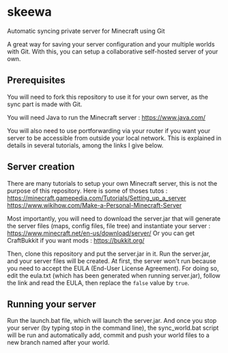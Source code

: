 # skeewa
Automatic syncing private server for Minecraft using Git

A great way for saving your server configuration and your multiple worlds with Git.
With this, you can setup a collaborative self-hosted server of your own.


## Prerequisites

You will need to fork this repository to use it for your own server, as the sync part is made with Git.

You will need Java to run the Minecraft server :
	https://www.java.com/

You will also need to use portforwarding via your router if you want your server to be accessible from outside your local network.
This is explained in details in several tutorials, among the links I give below.


## Server creation

There are many tutorials to setup your own Minecraft server, this is not the purpose of this repository.
Here is some of thoses tutos :
	https://minecraft.gamepedia.com/Tutorials/Setting_up_a_server
	https://www.wikihow.com/Make-a-Personal-Minecraft-Server

Most importantly, you will need to download the server.jar that will generate the server files (maps, config files, file tree) and instantiate your server :
	https://www.minecraft.net/en-us/download/server/
Or you can get CraftBukkit if you want mods :
	https://bukkit.org/

Then, clone this repository and put the server.jar in it.
Run the server.jar, and your server files will be created.
At first, the server won't run because you need to accept the EULA (End-User License Agreement).
For doing so, edit the eula.txt (which has been generated when running server.jar), follow the link and read the EULA, then replace the `false` value by `true`.


## Running your server

Run the launch.bat file, which will launch the server.jar. And once you stop your server (by typing stop in the command line), the sync_world.bat script will be run and automatically add, commit and push your world files to a new branch named after your world.
